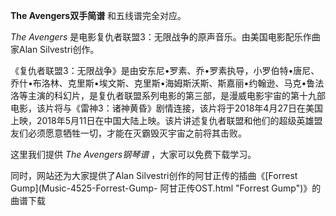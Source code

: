 

**The Avengers双手简谱** 和五线谱完全对应。

_The Avengers_ 是电影复仇者联盟3：无限战争的原声音乐。由美国电影配乐作曲家Alan Silvestri创作。

《复仇者联盟3：无限战争》是由安东尼•罗素、乔•罗素执导，小罗伯特•唐尼、乔什•布洛林、克里斯•埃文斯、克里斯•海姆斯沃斯、斯嘉丽•约翰逊、马克•鲁法洛等主演的科幻片，是复仇者联盟系列电影的第三部，是漫威电影宇宙的第十九部电影，该片将与《雷神3：诸神黄昏》剧情连接，该片将于2018年4月27日在美国上映，2018年5月11日在中国大陆上映。该片讲述复仇者联盟和他们的超级英雄盟友们必须愿意牺牲一切，才能在灭霸毁灭宇宙之前将其击败。

这里我们提供 _The Avengers钢琴谱_ ，大家可以免费下载学习。

同时，网站还为大家提供了Alan Silvestri创作的阿甘正传的插曲《[Forrest Gump](Music-4525-Forrest-Gump-
阿甘正传OST.html "Forrest Gump")》的曲谱下载

